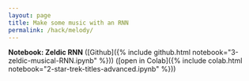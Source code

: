 ```yaml
---
layout: page
title: Make some music with an RNN
permalink: /hack/melody/
---
```


**Notebook: Zeldic RNN**
([Github]({% include github.html notebook="3-zeldic-musical-RNN.ipynb" %}))
([open in Colab]({% include colab.html notebook="2-star-trek-titles-advanced.ipynb" %}))
